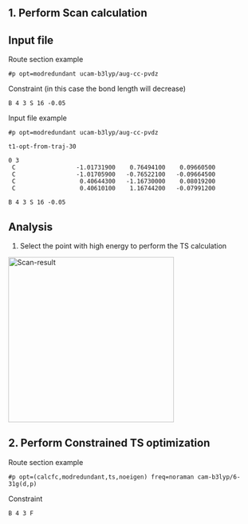 ## 1. Perform Scan calculation
## Input file 
Route section example
```
#p opt=modredundant ucam-b3lyp/aug-cc-pvdz
```
Constraint (in this case the bond length will decrease)
```
B 4 3 S 16 -0.05 
```

Input file example
```
#p opt=modredundant ucam-b3lyp/aug-cc-pvdz

t1-opt-from-traj-30

0 3
 C                 -1.01731900    0.76494100    0.09660500
 C                 -1.01705900   -0.76522100   -0.09664500
 C                  0.40644300   -1.16730000    0.08019200
 C                  0.40610100    1.16744200   -0.07991200

B 4 3 S 16 -0.05 

```

## Analysis
1. Select the point with high energy to perform the TS calculation
  <img width="332" alt="Scan-result" src="https://github.com/adaogomesl/Leticia-LopezLab/assets/100699955/2151cb71-b7ca-4462-88c7-a0b3e5a7bee2">

## 2. Perform Constrained TS optimization
Route section example
```
#p opt=(calcfc,modredundant,ts,noeigen) freq=noraman cam-b3lyp/6-31g(d,p)

```
Constraint
```
B 4 3 F
```

